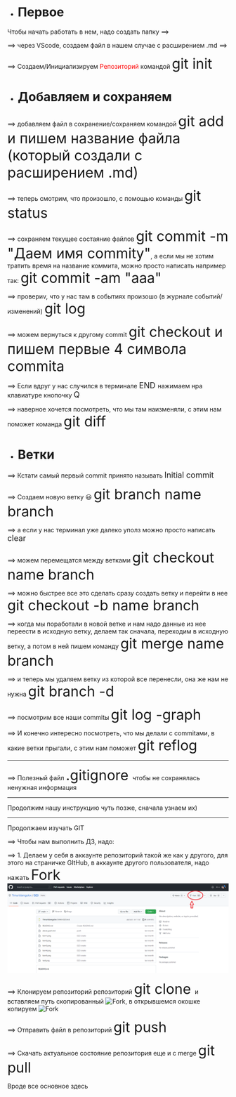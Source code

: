 * # Первое

Чтобы начать работать в нем, надо создать папку ==>

==> через VScode, создаем файл в нашем случае с расширением .md ==>

==> Создаем/Инициализируем <font color = red> Репозиторий </font>командой <font size = 6> git init </font>

* # Добавляем и сохраняем

==> добавляем файл в сохранение/сохраняем командой <font size = 6> git add и пишем название файла (который создали с расширением .md) </font>

==> теперь смотрим, что произошло, с помощью команды <font size = 6> git  status</font>

==> сохраняем текущее состаяние файлов <font size = 6> git commit -m "Даем имя commitу"</font>, а если мы не хотим тратить время на название коммита, можно просто написать например так: <font size = 6> git commit -am "aaa"</font>

==> провериv, что у нас там в событиях произошо (в журнале событий/изменений) <font size = 6> git  log</font>

==> можем вернуться к другому commit <font size = 6> git checkout и пишем первые 4 символа commitа</font>

==> Если вдруг у нас случился в терминале <font size = 4> END </font> нажимаем нра клавиатуре кнопочку <font size = 4> Q </font>

==> наверное хочется посмотреть, что мы там наизменяли, с этим нам поможет команда <font size = 6> git diff </font>

* # Ветки 

==> Кстати самый первый commit принято называть <font size = 4> Initial commit </font>

==> Создаем новую ветку 😃 <font size = 6> git branch name branch</font>

==> а если у нас терминал уже далеко уполз можно просто написать <font size = 4> clear </font>

==> можем перемещатся между ветками <font size = 6> git checkout name branch</font>

==> можно быстрее все это сделать сразу создать ветку и перейти в нее <font size = 6> git checkout -b name branch</font>

==> когда мы поработали в новой ветке и нам надо данные из нее переести в исходную ветку, делаем так сначала, переходим в исходную ветку, а потом в ней пишем команду   <font size = 6> git merge name branch</font>

==> и теперь мы удаляем ветку из которой все перенесли, она же нам не нужна <font size = 6> git branch -d </font>

==> посмотрим все наши commitы <font size = 6> git log -graph </font>

==> И конечно  интересно посмотреть, что мы делали с commitами, в какие ветки прыгали, с этим нам поможет <font size = 6> git reflog </font>

---

==> Полезный файл <font size = 6> .gitignore </font> чтобы не сохранялась ненужная информация

---

Продолжим нашу инструкцию чуть позже, сначала узнаем их)

---

Продолжаем изучать GIT

==> Чтобы нам выполнить ДЗ, надо: 

==> 1. Делаем у себя в аккаунте репозиторий такой же как у другого, для этого на страничке GItHub, в аккаунте другого пользователя, надо нажать <font size = 6> Fork </font> ![Fork](Fork.png)

==> Клонируем репозиторий репозиторий <font size = 6> git clone </font> и вставляем путь скопированный ![Fork](Клонирование.png), в открывшемся окошке копируем ![Fork](Clone1.png)

==> Отправить файл в репозиторий  <font size = 6> git push </font>

==> Скачать актуальное состояние репозитория еще и с merge <font size = 6> git pull </font>

Вроде все основное здесь